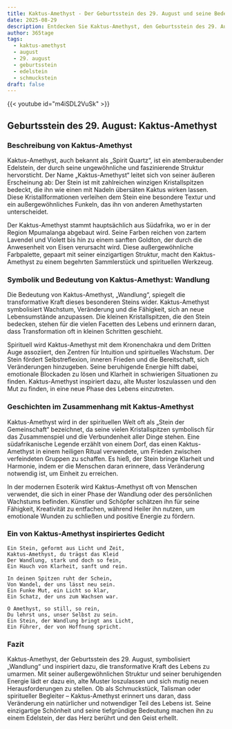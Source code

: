 ```yaml
---
title: Kaktus-Amethyst - Der Geburtsstein des 29. August und seine Bedeutung
date: 2025-08-29
description: Entdecken Sie Kaktus-Amethyst, den Geburtsstein des 29. August, der Wandlung symbolisiert. Seine Symbolik und Geschichte werden Sie inspirieren.
author: 365tage
tags:
  - kaktus-amethyst
  - august
  - 29. august
  - geburtsstein
  - edelstein
  - schmuckstein
draft: false
---
```


{{< youtube id="m4iSDL2VuSk" >}}

## Geburtsstein des 29. August: Kaktus-Amethyst

### Beschreibung von Kaktus-Amethyst

Kaktus-Amethyst, auch bekannt als „Spirit Quartz“, ist ein atemberaubender Edelstein, der durch seine ungewöhnliche und faszinierende Struktur hervorsticht. Der Name „Kaktus-Amethyst“ leitet sich von seiner äußeren Erscheinung ab: Der Stein ist mit zahlreichen winzigen Kristallspitzen bedeckt, die ihn wie einen mit Nadeln übersäten Kaktus wirken lassen. Diese Kristallformationen verleihen dem Stein eine besondere Textur und ein außergewöhnliches Funkeln, das ihn von anderen Amethystarten unterscheidet.

Der Kaktus-Amethyst stammt hauptsächlich aus Südafrika, wo er in der Region Mpumalanga abgebaut wird. Seine Farben reichen von zartem Lavendel und Violett bis hin zu einem sanften Goldton, der durch die Anwesenheit von Eisen verursacht wird. Diese außergewöhnliche Farbpalette, gepaart mit seiner einzigartigen Struktur, macht den Kaktus-Amethyst zu einem begehrten Sammlerstück und spirituellen Werkzeug.

### Symbolik und Bedeutung von Kaktus-Amethyst: Wandlung

Die Bedeutung von Kaktus-Amethyst, „Wandlung“, spiegelt die transformative Kraft dieses besonderen Steins wider. Kaktus-Amethyst symbolisiert Wachstum, Veränderung und die Fähigkeit, sich an neue Lebensumstände anzupassen. Die kleinen Kristallspitzen, die den Stein bedecken, stehen für die vielen Facetten des Lebens und erinnern daran, dass Transformation oft in kleinen Schritten geschieht.

Spirituell wird Kaktus-Amethyst mit dem Kronenchakra und dem Dritten Auge assoziiert, den Zentren für Intuition und spirituelles Wachstum. Der Stein fördert Selbstreflexion, inneren Frieden und die Bereitschaft, sich Veränderungen hinzugeben. Seine beruhigende Energie hilft dabei, emotionale Blockaden zu lösen und Klarheit in schwierigen Situationen zu finden. Kaktus-Amethyst inspiriert dazu, alte Muster loszulassen und den Mut zu finden, in eine neue Phase des Lebens einzutreten.

### Geschichten im Zusammenhang mit Kaktus-Amethyst

Kaktus-Amethyst wird in der spirituellen Welt oft als „Stein der Gemeinschaft“ bezeichnet, da seine vielen Kristallspitzen symbolisch für das Zusammenspiel und die Verbundenheit aller Dinge stehen. Eine südafrikanische Legende erzählt von einem Dorf, das einen Kaktus-Amethyst in einem heiligen Ritual verwendete, um Frieden zwischen verfeindeten Gruppen zu schaffen. Es hieß, der Stein bringe Klarheit und Harmonie, indem er die Menschen daran erinnere, dass Veränderung notwendig ist, um Einheit zu erreichen.

In der modernen Esoterik wird Kaktus-Amethyst oft von Menschen verwendet, die sich in einer Phase der Wandlung oder des persönlichen Wachstums befinden. Künstler und Schöpfer schätzen ihn für seine Fähigkeit, Kreativität zu entfachen, während Heiler ihn nutzen, um emotionale Wunden zu schließen und positive Energie zu fördern.

### Ein von Kaktus-Amethyst inspiriertes Gedicht

```
Ein Stein, geformt aus Licht und Zeit,  
Kaktus-Amethyst, du trägst das Kleid  
Der Wandlung, stark und doch so fein,  
Ein Hauch von Klarheit, sanft und rein.  

In deinen Spitzen ruht der Schein,  
Von Wandel, der uns lässt neu sein.  
Ein Funke Mut, ein Licht so klar,  
Ein Schatz, der uns zum Wachsen war.  

O Amethyst, so still, so rein,  
Du lehrst uns, unser Selbst zu sein.  
Ein Stein, der Wandlung bringt ans Licht,  
Ein Führer, der von Hoffnung spricht.  
```

### Fazit

Kaktus-Amethyst, der Geburtsstein des 29. August, symbolisiert „Wandlung“ und inspiriert dazu, die transformative Kraft des Lebens zu umarmen. Mit seiner außergewöhnlichen Struktur und seiner beruhigenden Energie lädt er dazu ein, alte Muster loszulassen und sich mutig neuen Herausforderungen zu stellen. Ob als Schmuckstück, Talisman oder spiritueller Begleiter – Kaktus-Amethyst erinnert uns daran, dass Veränderung ein natürlicher und notwendiger Teil des Lebens ist. Seine einzigartige Schönheit und seine tiefgründige Bedeutung machen ihn zu einem Edelstein, der das Herz berührt und den Geist erhellt.